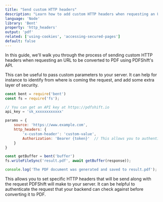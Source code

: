 ```yaml
---
title: "Send custom HTTP headers"
description: "Learn how to add custom HTTP headers when requesting an URL to be converted in PDF with PDFShift's API. It allows you to add specific headers that your backend can check against to authenticate a query before converting it to PDF. This guide explains you how using Node and the Bent library."
language: 'Node'
library: 'Bent'
property: 'http_headers'
output: 'pdf'
related: ['using-cookies', 'accessing-secured-pages']
default: false
---
```


In this guide, we'll walk you through the process of sending custom HTTP headers when requesting an URL to be converted to PDF using PDFShift's API.

This can be useful to pass custom parameters to your server. It can help for instance to identify from where is coming the request, and add some extra layer of security.

```javascript
const bent = require('bent')
const fs = require('fs');

// You can get an API key at https://pdfshift.io
api_key = 'sk_xxxxxxxxxxxx'

params = {
    source: 'https://www.example.com',
    http_headers: {
        'x-custom-header': 'custom-value',
        Authorization: 'Bearer {token}'  // This allows you to authenticate PDFShift to your service in a custom way
    }
}

const getBuffer = bent('buffer')
fs.writeFileSync('result.pdf', await getBuffer(response));

console.log('The PDF document was generated and saved to result.pdf');
```

This allows you to set specific HTTP headers that will be send along with the request PDFShift will make to your server.
It can be helpful to authenticate the request that your backend can check against before converting it to PDF.